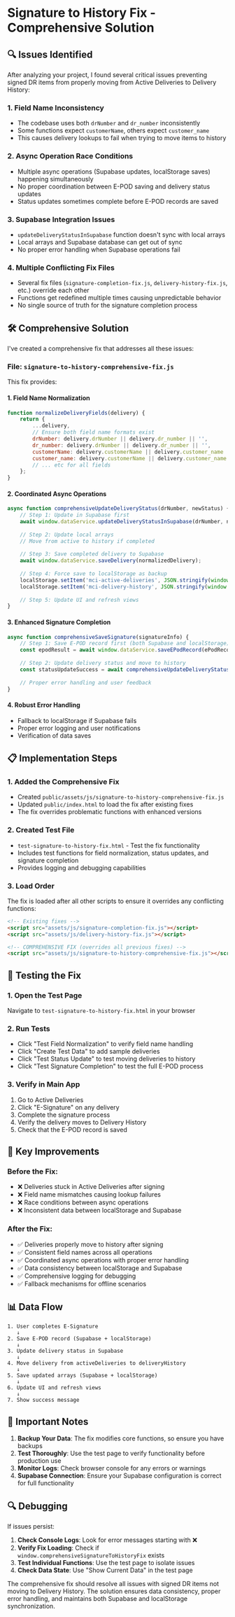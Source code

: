 # Signature to History Fix - Comprehensive Solution

## 🔍 Issues Identified

After analyzing your project, I found several critical issues preventing signed DR items from properly moving from Active Deliveries to Delivery History:

### 1. **Field Name Inconsistency**
- The codebase uses both `drNumber` and `dr_number` inconsistently
- Some functions expect `customerName`, others expect `customer_name`
- This causes delivery lookups to fail when trying to move items to history

### 2. **Async Operation Race Conditions**
- Multiple async operations (Supabase updates, localStorage saves) happening simultaneously
- No proper coordination between E-POD saving and delivery status updates
- Status updates sometimes complete before E-POD records are saved

### 3. **Supabase Integration Issues**
- `updateDeliveryStatusInSupabase` function doesn't sync with local arrays
- Local arrays and Supabase database can get out of sync
- No proper error handling when Supabase operations fail

### 4. **Multiple Conflicting Fix Files**
- Several fix files (`signature-completion-fix.js`, `delivery-history-fix.js`, etc.) override each other
- Functions get redefined multiple times causing unpredictable behavior
- No single source of truth for the signature completion process

## 🛠️ Comprehensive Solution

I've created a comprehensive fix that addresses all these issues:

### **File: `signature-to-history-comprehensive-fix.js`**

This fix provides:

#### 1. **Field Name Normalization**
```javascript
function normalizeDeliveryFields(delivery) {
    return {
        ...delivery,
        // Ensure both field name formats exist
        drNumber: delivery.drNumber || delivery.dr_number || '',
        dr_number: delivery.drNumber || delivery.dr_number || '',
        customerName: delivery.customerName || delivery.customer_name || '',
        customer_name: delivery.customerName || delivery.customer_name || '',
        // ... etc for all fields
    };
}
```

#### 2. **Coordinated Async Operations**
```javascript
async function comprehensiveUpdateDeliveryStatus(drNumber, newStatus) {
    // Step 1: Update in Supabase first
    await window.dataService.updateDeliveryStatusInSupabase(drNumber, newStatus);
    
    // Step 2: Update local arrays
    // Move from active to history if completed
    
    // Step 3: Save completed delivery to Supabase
    await window.dataService.saveDelivery(normalizedDelivery);
    
    // Step 4: Force save to localStorage as backup
    localStorage.setItem('mci-active-deliveries', JSON.stringify(window.activeDeliveries));
    localStorage.setItem('mci-delivery-history', JSON.stringify(window.deliveryHistory));
    
    // Step 5: Update UI and refresh views
}
```

#### 3. **Enhanced Signature Completion**
```javascript
async function comprehensiveSaveSignature(signatureInfo) {
    // Step 1: Save E-POD record first (both Supabase and localStorage)
    const epodResult = await window.dataService.saveEPodRecord(ePodRecord);
    
    // Step 2: Update delivery status and move to history
    const statusUpdateSuccess = await comprehensiveUpdateDeliveryStatus(drNumber, 'Completed');
    
    // Proper error handling and user feedback
}
```

#### 4. **Robust Error Handling**
- Fallback to localStorage if Supabase fails
- Proper error logging and user notifications
- Verification of data saves

## 📋 Implementation Steps

### 1. **Added the Comprehensive Fix**
- Created `public/assets/js/signature-to-history-comprehensive-fix.js`
- Updated `public/index.html` to load the fix after existing fixes
- The fix overrides problematic functions with enhanced versions

### 2. **Created Test File**
- `test-signature-to-history-fix.html` - Test the fix functionality
- Includes test functions for field normalization, status updates, and signature completion
- Provides logging and debugging capabilities

### 3. **Load Order**
The fix is loaded after all other scripts to ensure it overrides any conflicting functions:
```html
<!-- Existing fixes -->
<script src="assets/js/signature-completion-fix.js"></script>
<script src="assets/js/delivery-history-fix.js"></script>

<!-- COMPREHENSIVE FIX (overrides all previous fixes) -->
<script src="assets/js/signature-to-history-comprehensive-fix.js"></script>
```

## 🧪 Testing the Fix

### 1. **Open the Test Page**
Navigate to `test-signature-to-history-fix.html` in your browser

### 2. **Run Tests**
- Click "Test Field Normalization" to verify field name handling
- Click "Create Test Data" to add sample deliveries
- Click "Test Status Update" to test moving deliveries to history
- Click "Test Signature Completion" to test the full E-POD process

### 3. **Verify in Main App**
1. Go to Active Deliveries
2. Click "E-Signature" on any delivery
3. Complete the signature process
4. Verify the delivery moves to Delivery History
5. Check that the E-POD record is saved

## 🔧 Key Improvements

### **Before the Fix:**
- ❌ Deliveries stuck in Active Deliveries after signing
- ❌ Field name mismatches causing lookup failures
- ❌ Race conditions between async operations
- ❌ Inconsistent data between localStorage and Supabase

### **After the Fix:**
- ✅ Deliveries properly move to history after signing
- ✅ Consistent field names across all operations
- ✅ Coordinated async operations with proper error handling
- ✅ Data consistency between localStorage and Supabase
- ✅ Comprehensive logging for debugging
- ✅ Fallback mechanisms for offline scenarios

## 📊 Data Flow

```
1. User completes E-Signature
   ↓
2. Save E-POD record (Supabase + localStorage)
   ↓
3. Update delivery status in Supabase
   ↓
4. Move delivery from activeDeliveries to deliveryHistory
   ↓
5. Save updated arrays (Supabase + localStorage)
   ↓
6. Update UI and refresh views
   ↓
7. Show success message
```

## 🚨 Important Notes

1. **Backup Your Data**: The fix modifies core functions, so ensure you have backups
2. **Test Thoroughly**: Use the test page to verify functionality before production use
3. **Monitor Logs**: Check browser console for any errors or warnings
4. **Supabase Connection**: Ensure your Supabase configuration is correct for full functionality

## 🔍 Debugging

If issues persist:

1. **Check Console Logs**: Look for error messages starting with ❌
2. **Verify Fix Loading**: Check if `window.comprehensiveSignatureToHistoryFix` exists
3. **Test Individual Functions**: Use the test page to isolate issues
4. **Check Data State**: Use "Show Current Data" in the test page

The comprehensive fix should resolve all issues with signed DR items not moving to Delivery History. The solution ensures data consistency, proper error handling, and maintains both Supabase and localStorage synchronization.